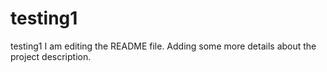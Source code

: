 # testing1
testing1
I am editing the README file. Adding some more details about the project description.
